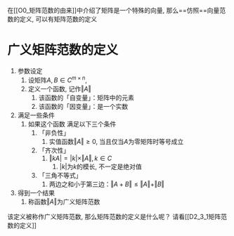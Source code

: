 在[[O0_矩阵范数的由来]]中介绍了矩阵是一个特殊的向量, 那么==仿照==向量范数的定义, 可以有矩阵范数的定义

# 广义矩阵范数的定义

1. 参数设定
	1. 设矩阵$A, B\in C^{m\times n}$, 
	2. 定义一个函数, 记作$\Vert A \Vert$ 
		1. 该函数的「自变量」：矩阵中的元素
		2. 该函数的「因变量」：是一个实数
2. 满足一些条件
	1. 如果这个函数 满足以下三个条件
		1. 「非负性」
			1. 实值函数$\Vert A\Vert \ge 0$, 当且仅当$A$为零矩阵时等号成立
		2. 「齐次性」
			1. $\Vert kA \vert = |k|\times\Vert A\Vert, k\in C$ 
				1. $|k|$为$k$的模长, 不一定是绝对值
		3. 「三角不等式」
			1. 两边之和小于第三边：$\Vert A+B\Vert \le \Vert A\Vert+\Vert B\Vert$ 
3. 得到一个结果
	1. 称函数$\Vert A \Vert$为广义矩阵范数

该定义被称作广义矩阵范数, 那么矩阵范数的定义是什么呢？ 请看[[D2_3_1矩阵范数的定义]]

